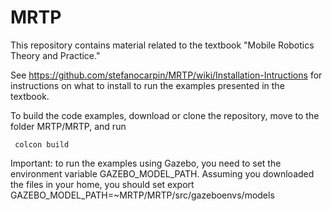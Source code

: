 # MRTP
This repository contains material related to the textbook "Mobile Robotics Theory and Practice."

See https://github.com/stefanocarpin/MRTP/wiki/Installation-Intructions for instructions on what to install to run the examples presented in the textbook.

To build the code examples, download or clone the repository, move to the folder MRTP/MRTP, and run

     colcon build

Important: to run the examples using Gazebo, you need to set the environment variable GAZEBO_MODEL_PATH. Assuming you downloaded the files in your home, you should set
     export GAZEBO_MODEL_PATH=~MRTP/MRTP/src/gazeboenvs/models
